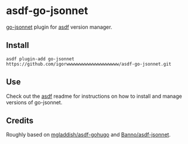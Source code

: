 # asdf-go-jsonnet

[go-jsonnet](https://github.com/google/go-jsonnet) plugin for [asdf](https://github.com/asdf-vm/asdf) version manager.

## Install

```
asdf plugin-add go-jsonnet https://github.com/igorwwwwwwwwwwwwwwwwwwww/asdf-go-jsonnet.git
```

## Use

Check out the [asdf](https://github.com/asdf-vm/asdf) readme for instructions on how to install and manage versions of go-jsonnet.

## Credits

Roughly based on [mgladdish/asdf-gohugo](https://bitbucket.org/mgladdish/asdf-gohugo) and [Banno/asdf-jsonnet](https://github.com/Banno/asdf-jsonnet).
